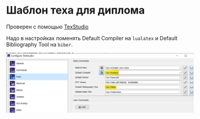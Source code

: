 # Шаблон теха для диплома

Проверен с помощью [TexStudio](https://www.texstudio.org/)

Надо в настройках поменять Default Compiler на `lualatex` и Default Bibliography Tool на `biber`.

![картинка настроек](./README-images/texstudio.jpg "картинка настроек")